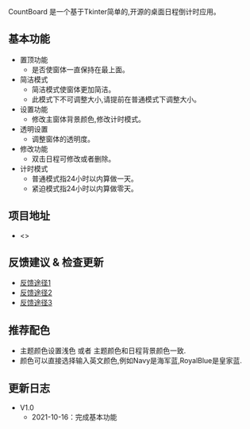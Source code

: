 CountBoard 是一个基于Tkinter简单的,开源的桌面日程倒计时应用。

## 基本功能
* 置顶功能  
    * 是否使窗体一直保持在最上面。  
* 简洁模式  
    * 简洁模式使窗体更加简洁。  
    * 此模式下不可调整大小,请提前在普通模式下调整大小。  
* 设置功能  
    * 修改主窗体背景颜色,修改计时模式。  
* 透明设置  
    * 调整窗体的透明度。  
* 修改功能  
    * 双击日程可修改或者删除。  
* 计时模式
   * 普通模式指24小时以内算做一天。    
   * 紧迫模式指24小时以内算做零天。

## 项目地址
* <>

## 反馈建议 & 检查更新
* [反馈途径1](https://docs.qq.com/doc/DR1pMeWhYQmR2V09v)
* [反馈途径2](https://weibo.com/u/6014982753)
* [反馈途径3](https://weibo.com/u/6014982753)

## 推荐配色
* 主题颜色设置浅色 或者 主题颜色和日程背景颜色一致.
* 颜色可以直接选择输入英文颜色,例如Navy是海军蓝,RoyalBlue是皇家蓝.

## 更新日志
* V1.0
   * 2021-10-16：完成基本功能